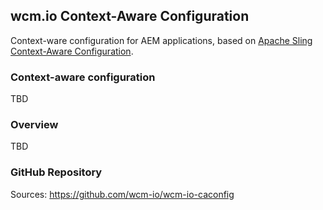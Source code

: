 ## wcm.io Context-Aware Configuration

Context-ware configuration for AEM applications, based on [Apache Sling Context-Aware Configuration][sling-caconfig].


### Context-aware configuration

TBD


### Overview

TBD


### GitHub Repository

Sources: https://github.com/wcm-io/wcm-io-caconfig



[sling-caconfig]: http://sling.apache.org/documentation/bundles/context-aware-configuration/context-aware-configuration.html
